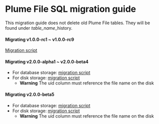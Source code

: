 Plume File SQL migration guide
==============================

This migration guide does not delete old Plume File tables. They will be found under *table_name*_history.

#### Migrating v1.0.0-rc1 ~ v1.0.0-rc9

[Migration script](migration_1.0.0-rc1_1.0.0-rc9.sql)

#### Migrating v2.0.0-alpha1 ~ v2.0.0-beta4

- For database storage: [migration script](migration_database_2.0.0-alpha1_2.0.0-beta4.sql)
- For disk storage: [migration script](migration_disk_2.0.0-alpha1_2.0.0-beta4.sql)
  - **Warning** The uid column must reference the file name on the disk

#### Migrating v2.0.0-beta5

- For database storage: [migration script](migration_database_2.0.0-beta5.sql)
- For disk storage: [migration script](migration_disk_2.0.0-beta5.sql)
  - **Warning** The uid column must reference the file name on the disk
